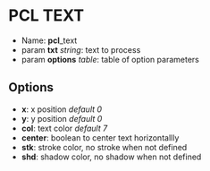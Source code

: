 #   PCL TEXT

- Name: **pcl**_text
- param **txt** _string_: text to process
- param **options** _table_: table of option parameters

## Options
- **x**: x position _default 0_
- **y**: y position _default 0_
- **col**: text color _default 7_
- **center**: boolean to center text horizontallly
- **stk**: stroke color, no stroke when not defined
- **shd**: shadow color, no shadow when not defined
